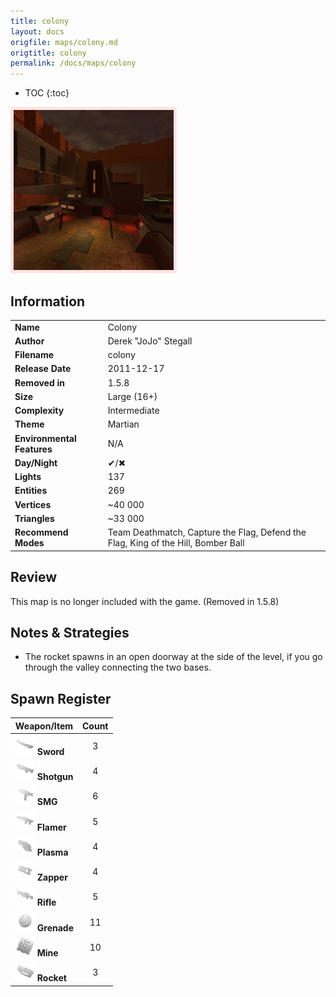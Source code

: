 ```yaml
---
title: colony
layout: docs
origfile: maps/colony.md
origtitle: colony
permalink: /docs/maps/colony
---
```

* TOC
{:toc}
<img style='border:5px solid #ffe0e0e0' src="../images/maps/colony.png" width="256px" />

## Information

|                            |                                                                                   |
|----------------------------|-----------------------------------------------------------------------------------|
| **Name**                   | Colony                                                                            |
| **Author**                 | Derek "JoJo" Stegall                                                              |
| **Filename**               | colony                                                                            |
| **Release Date**           | 2011-12-17                                                                        |
| **Removed in**             | 1.5.8                                                                             |
| **Size**                   | Large (16+)                                                                       |
| **Complexity**             | Intermediate                                                                      |
| **Theme**                  | Martian                                                                           |
| **Environmental Features** | N/A                                                                               |
| **Day/Night**              | ✔/✖                                                                               |
| **Lights**                 | 137                                                                               |
| **Entities**               | 269                                                                               |
| **Vertices**               | ~40 000                                                                           |
| **Triangles**              | ~33 000                                                                           |
| **Recommend Modes**        | Team Deathmatch, Capture the Flag, Defend the Flag, King of the Hill, Bomber Ball |

## Review

This map is no longer included with the game. (Removed in 1.5.8)

## Notes & Strategies

- The rocket spawns in an open doorway at the side of the level, if you go through the valley connecting the two bases.

## Spawn Register

| Weapon/Item                                                         | Count |
|---------------------------------------------------------------------|:-----:|
| <img src="../images/weapons/sword.png" width="32px"/> **Sword**     |   3   |
| <img src="../images/weapons/shotgun.png" width="32px"/> **Shotgun** |   4   |
| <img src="../images/weapons/smg.png" width="32px"/> **SMG**         |   6   |
| <img src="../images/weapons/flamer.png" width="32px"/> **Flamer**   |   5   |
| <img src="../images/weapons/plasma.png" width="32px"/> **Plasma**   |   4   |
| <img src="../images/weapons/zapper.png" width="32px"/> **Zapper**   |   4   |
| <img src="../images/weapons/rifle.png" width="32px"/> **Rifle**     |   5   |
| <img src="../images/weapons/grenade.png" width="32px"/> **Grenade** |  11   |
| <img src="../images/weapons/mine.png" width="32px"/> **Mine**       |  10   |
| <img src="../images/weapons/rocket.png" width="32px"/> **Rocket**   |   3   |
